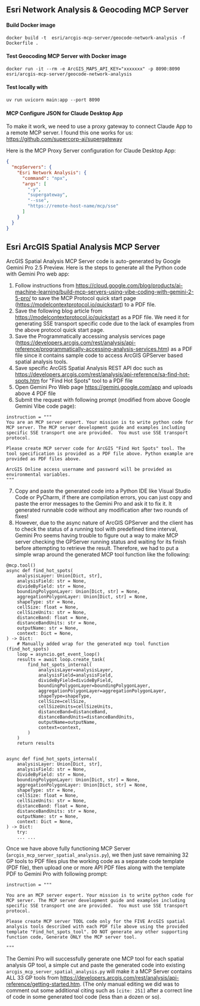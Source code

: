 ## Esri Network Analysis  & Geocoding MCP Server

#### Build Docker image
`docker build -t  esri/arcgis-mcp-server/geocode-network-analysis -f Dockerfile .`

#### Test Geocoding MCP Server with Docker image 
`docker run -it --rm -e ArcGIS_MAPS_API_KEY="xxxxxxx" -p 8090:8090  esri/arcgis-mcp-server/geocode-network-analysis`

#### Test locally with 
`uv run uvicorn main:app --port 8090`

#### MCP Configure JSON for Claude Desktop App

To make it work, we need to use a proxy gateway to connect Claude App to a remote MCP server. I found this one works for us: https://github.com/supercorp-ai/supergateway

Here is the MCP Proxy Server configuration for Claude Desktop App: 

```json
{
  "mcpServers": {
    "Esri Network Analysis": {
      "command": "npx",
      "args": [
        "-y",
        "supergateway",
        "--sse",
        "https://remote-host-name/mcp/sse"
      ]
    }
  }
}
```



## Esri ArcGIS Spatial Analysis MCP Server

ArcGIS Spatial Analysis MCP Server code is auto-generated by Google Gemini Pro 2.5 Preview. Here is the steps 
to generate all the Python code with Gemini Pro web app: 

1. Follow instructions from https://cloud.google.com/blog/products/ai-machine-learning/build-mcp-servers-using-vibe-coding-with-gemini-2-5-pro/ to save the MCP Protocol quick start page (https://modelcontextprotocol.io/quickstart) to a PDF file. 
2. Save the following blog article from https://modelcontextprotocol.io/quickstart as a PDF file. We need it for generating SSE transport specific code due to the lack of examples from the above protocol quick start page. 
3. Save the Programmatically accessing analysis services page (https://developers.arcgis.com/rest/analysis/api-reference/programmatically-accessing-analysis-services.htm) as a PDF file since it contains sample code to access ArcGIS GPServer based spatial analysis tools. 
4. Save specific ArcGIS Spatial Analysis REST API doc such as https://developers.arcgis.com/rest/analysis/api-reference/sa-find-hot-spots.htm for "Find Hot Spots" tool to a PDF file
5. Open Gemini Pro Web page https://gemini.google.com/app and uploads above 4 PDF file
6. Submit the request with following prompt (modified from above Google Gemini Vibe code page): 
```
instruction = """
You are an MCP server expert. Your mission is to write python code for MCP server. The MCP server development guide and examples including specific SSE transport one are provided.  You must use SSE transport protocol.

Please create MCP server code for ArcGIS "Find Hot Spots" tool. The tool specification is provided as a PDF file above. Python example are provided as PDF files above. 

ArcGIS Online access username and password will be provided as environmental variables. 
"""
```
7. Copy and paste the generated code into a Python IDE like Visual Studio Code or PyCharm, if there are compilation errors, you can just copy and paste the error messages to the Gemini Pro and ask it to fix it. It generated runnable code without any modification after two rounds of fixes! 
8. However, due to the async nature of ArcGIS GPServer and the client has to check the status of a running tool with predefined time interval, Gemini Pro seems having trouble to figure out a way to make MCP server checking the GPServer running status and waiting for its finish before attempting to retrieve the result. Therefore, we had to put a simple wrap around the generated MCP tool function like the following:   
```
@mcp.tool()
async def find_hot_spots(
    analysisLayer: Union[Dict, str],
    analysisField: str = None,
    divideByField: str = None,
    boundingPolygonLayer: Union[Dict, str] = None,
    aggregationPolygonLayer: Union[Dict, str] = None,
    shapeType: str = None,
    cellSize: float = None,
    cellSizeUnits: str = None,
    distanceBand: float = None,
    distanceBandUnits: str = None,
    outputName: str = None,
    context: Dict = None,
) -> Dict:
    # Manually added wrap for the generated mcp tool function (find_hot_spots) 
    loop = asyncio.get_event_loop()
    results = await loop.create_task(
        find_hot_spots_internal(
            analysisLayer=analysisLayer,
            analysisField=analysisField,
            divideByField=divideByField,
            boundingPolygonLayer=boundingPolygonLayer,
            aggregationPolygonLayer=aggregationPolygonLayer,
            shapeType=shapeType,
            cellSize=cellSize,
            cellSizeUnits=cellSizeUnits,
            distanceBand=distanceBand,
            distanceBandUnits=distanceBandUnits,
            outputName=outputName,
            context=context,
        )
    )
    return results


async def find_hot_spots_internal(
    analysisLayer: Union[Dict, str],
    analysisField: str = None,
    divideByField: str = None,
    boundingPolygonLayer: Union[Dict, str] = None,
    aggregationPolygonLayer: Union[Dict, str] = None,
    shapeType: str = None,
    cellSize: float = None,
    cellSizeUnits: str = None,
    distanceBand: float = None,
    distanceBandUnits: str = None,
    outputName: str = None,
    context: Dict = None,
) -> Dict:
    try: 
    ... ... 
```

Once we have above fully functioning MCP Server (`arcgis_mcp_server_spatial_analysis.py`), we then just save remaining 32 GP tools to PDF files plus the working code as a separate code template (PDF file), then upload one or more API PDF files along with the template PDF to Gemini Pro with following prompt: 
```
instruction = """

You are an MCP server expert. Your mission is to write python code for MCP server. The MCP server development guide and examples including specific SSE transport one are provided.  You must use SSE transport protocol.

Please create MCP server TOOL code only for the FIVE ArcGIS spatial analysis tools described with each PDF file above using the provided template "Find_hot_spots_tool". DO NOT generate any other supporting function code, Generate ONLY the MCP server tool.

"""
```

The Gemini Pro will successfully generate one MCP tool for each spatial analysis GP tool, a simple cut and paste the generated code into existing `arcgis_mcp_server_spatial_analysis.py` will make it a MCP Server contains ALL 33 GP tools from https://developers.arcgis.com/rest/analysis/api-reference/getting-started.htm. 
(The only manual editing we did was to comment out some additional citing such as `[cite: 251]` after a correct line of code in some generated tool code (less than a dozen or so).  